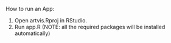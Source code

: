 How to run an App:

1. Open artvis.Rproj in RStudio.
2. Run app.R (NOTE: all the required packages will be installed automatically)